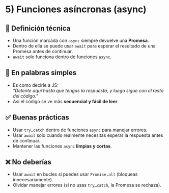 # 5) Funciones asíncronas (async)

## 📖 Definición técnica
- Una función marcada con `async` siempre devuelve una **Promesa**.
- Dentro de ella se puede usar `await` para esperar el resultado de una Promesa antes de continuar.
- `await` solo funciona dentro de funciones `async`.

## 💬 En palabras simples
- Es como decirle a JS:  
  *"Detente aquí hasta que tengas la respuesta, y luego sigue con el resto del código."*  
- Así el código se ve más **secuencial y fácil de leer**.

## ✅ Buenas prácticas
- Usar `try…catch` dentro de funciones `async` para manejar errores.
- Usar `await` solo cuando realmente necesitas esperar la respuesta antes de continuar.
- Mantener las funciones `async` **limpias y cortas**.

## ❌ No deberías
- Usar `await` en bucles si puedes usar `Promise.all` (bloqueas innecesariamente).
- Olvidar manejar errores (si no usas `try…catch`, la Promesa se rechaza).